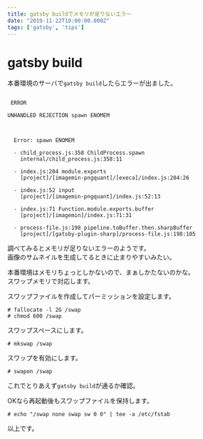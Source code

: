 ```yaml
---
title: gatsby buildでメモリが足りないエラー
date: "2019-11-22T10:00:00.000Z"
tags: ['gatsby', 'tips']
---
```


# gatsby build

本番環境のサーバで`gatsby build`したらエラーが出ました。

```

 ERROR

UNHANDLED REJECTION spawn ENOMEM



  Error: spawn ENOMEM

  - child_process.js:358 ChildProcess.spawn
    internal/child_process.js:358:11

  - index.js:204 module.exports
    [project]/[imagemin-pngquant]/[execa]/index.js:204:26

  - index.js:52 input
    [project]/[imagemin-pngquant]/index.js:52:13

  - index.js:71 Function.module.exports.buffer
    [project]/[imagemin]/index.js:71:31

  - process-file.js:198 pipeline.toBuffer.then.sharpBuffer
    [project]/[gatsby-plugin-sharp]/process-file.js:198:105

```

調べてみるとメモリが足りないエラーのようです。  
画像のサムネイルを生成してるときに止まりやすいみたい。

本番環境はメモリちょっとしかないので、まぁしかたないのかな。  
スワップメモリで対応します。

スワップファイルを作成してパーミッションを設定します。

```
# fallocate -l 2G /swap
# chmod 600 /swap
```

スワップスペースにします。

```
# mkswap /swap
```

スワップを有効にします。

```
# swapon /swap
```

これでとりあえず`gatsby build`が通るか確認。

OKなら再起動後もスワップファイルを保持します。

```
# echo "/swap none swap sw 0 0" | tee -a /etc/fstab
```

以上です。
